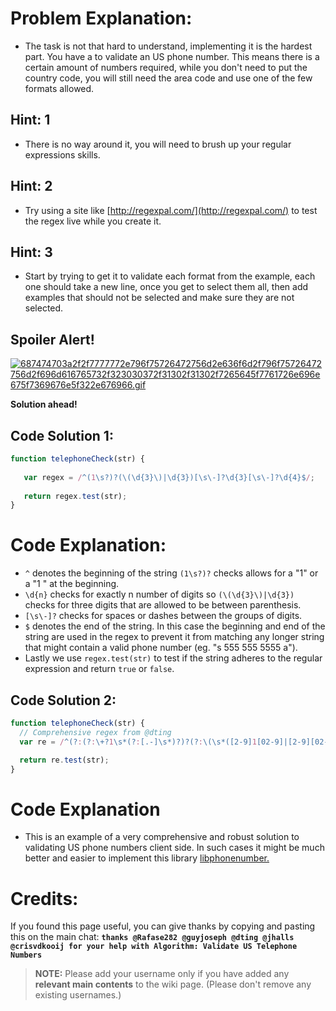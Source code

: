 # Problem Explanation:
- The task is not that hard to understand, implementing it is the hardest part. You have a to validate an US phone number. This means there is a certain amount of numbers required, while you don't need to put the country code, you will still need the area code and use one of the few formats allowed.

## Hint: 1
- There is no way around it, you will need to brush up your regular expressions skills.

## Hint: 2
- Try using a site like [http://regexpal.com/](http://regexpal.com/) to test the regex live while you create it.

## Hint: 3
- Start by trying to get it to validate each format from the example, each one should take a new line, once you get to select them all, then add examples that should not be selected and make sure they are not selected.

## Spoiler Alert!
[![687474703a2f2f7777772e796f75726472756d2e636f6d2f796f75726472756d2f696d616765732f323030372f31302f31302f7265645f7761726e696e675f7369676e5f322e676966.gif](https://files.gitter.im/FreeCodeCamp/Wiki/nlOm/thumb/687474703a2f2f7777772e796f75726472756d2e636f6d2f796f75726472756d2f696d616765732f323030372f31302f31302f7265645f7761726e696e675f7369676e5f322e676966.gif)](https://files.gitter.im/FreeCodeCamp/Wiki/nlOm/687474703a2f2f7777772e796f75726472756d2e636f6d2f796f75726472756d2f696d616765732f323030372f31302f31302f7265645f7761726e696e675f7369676e5f322e676966.gif)

**Solution ahead!**


## Code Solution 1:

```js
function telephoneCheck(str) {
    
   var regex = /^(1\s?)?(\(\d{3}\)|\d{3})[\s\-]?\d{3}[\s\-]?\d{4}$/;
  
   return regex.test(str);
}
```

# Code Explanation:
- `^` denotes the beginning of the string `(1\s?)?` checks allows for a "1" or a "1 " at the beginning.
- `\d{n}` checks for exactly n number of digits so  `(\(\d{3}\)|\d{3})` checks for three digits that are allowed to be between parenthesis.
- `[\s\-]?` checks for spaces or dashes between the groups of digits.
- `$` denotes the end of the string. In this case the beginning and end of the string are used in the regex to prevent it from matching any longer string that might contain a valid phone number (eg. "s 555 555 5555 a").
- Lastly we use `regex.test(str)` to test if the string adheres to the regular expression and return `true` or `false`.

## Code Solution 2:

```js
function telephoneCheck(str) {
  // Comprehensive regex from @dting 
  var re = /^(?:(?:\+?1\s*(?:[.-]\s*)?)?(?:\(\s*([2-9]1[02-9]|[2-9][02-8]1|[2-9][02-8][02-9])\s*\)|([2-9]1[02-9]|[2-9][02-8]1|[2-9][02-8][02-9]))\s*(?:[.-]\s*)?)?([2-9]1[02-9]|[2-9][02-9]1|[2-9][02-9]{2})\s*(?:[.-]\s*)?([0-9]{4})$/;

  return re.test(str);
}
```
# Code Explanation
- This is an example of a very comprehensive and robust solution to validating US phone numbers client side. In such cases it might be much better and easier to implement this library [libphonenumber.](https://github.com/googlei18n/libphonenumber)

# Credits:
If you found this page useful, you can give thanks by copying and pasting this on the main chat:  **`thanks @Rafase282 @guyjoseph @dting @jhalls @crisvdkooij for your help with Algorithm: Validate US Telephone Numbers`**

> **NOTE:** Please add your username only if you have added any **relevant main contents** to the wiki page. (Please don't remove any existing usernames.)

